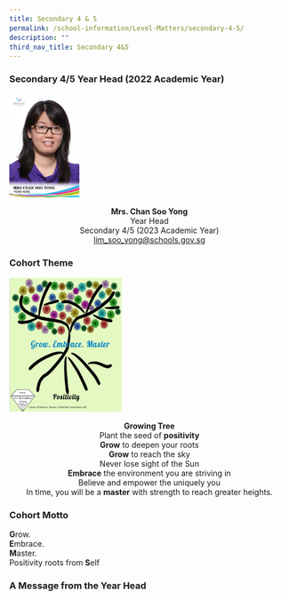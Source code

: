 ```yaml
---
title: Secondary 4 & 5
permalink: /school-information/Level-Matters/secondary-4-5/
description: ""
third_nav_title: Secondary 4&5
---
```

### Secondary 4/5 Year Head (2022 Academic Year)

<img src="/images/MRS-CHAN-SOO-YONG.jpeg" 
     style="width:25%">
		 	 
<center><b>Mrs. Chan Soo Yong       </b><br> 
Year Head  <br>
Secondary 4/5 (2023 Academic Year)  <br>
<a href="lim_soo_yong@schools.gov.sg">lim_soo_yong@schools.gov.sg</a></center>

### Cohort Theme

<img src="/images/2023%20S4n5%20Theme.jpg" 
     style="width:40%">
		 
<center><b>Growing Tree</b></center>

<center>Plant the seed of <b>positivity</b><br> 
	<b>Grow</b> to deepen your roots <br>
	<b>Grow</b> to reach the sky <br> 
Never lose sight of the Sun  <br>
	<b>Embrace</b> the environment you are striving in  <br>
Believe and empower the uniquely you  <br>
	In time, you will be a <b>master</b> with strength to reach greater heights.</center>
	
### Cohort Motto

**G**row. <br>
**E**mbrace. <br>
**M**aster.   <br>
Positivity roots from **S**elf

### A Message from the Year Head
